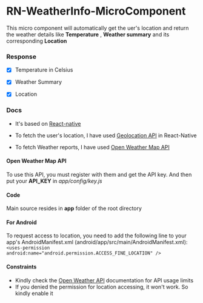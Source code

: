 # RN-WeatherInfo-MicroComponent

This micro component will automatically get the uer's location and return the weather details like **Temperature** , **Weather summary** and its corresponding **Location**


### Response
- [x] Temperature in Celsius

- [x] Weather Summary

- [x] Location


### Docs
* It's based on [React-native](https://facebook.github.io/react-native/)

* To fetch the user's location, I have used [Geolocation API](https://facebook.github.io/react-native/docs/geolocation.html) in React-Native

* To fetch Weather reports, I have used [Open Weather Map API](http://openweathermap.org/api)

#### Open Weather Map API
To use this API, you must register with them and get the API key. And then put your **API_KEY** in *app/config/key.js*

#### Code
Main source resides in **app** folder of the root directory

#### For Android
To request access to location, you need to add the following line to your app's AndroidManifest.xml (android/app/src/main/AndroidManifest.xml):
```<uses-permission android:name="android.permission.ACCESS_FINE_LOCATION" />```

#### Constraints
* Kindly check the [Open Weather API](http://openweathermap.org/price) documentation for API usage limits
* If you denied the permission for location accessing, it won't work. So kindly enable it 

